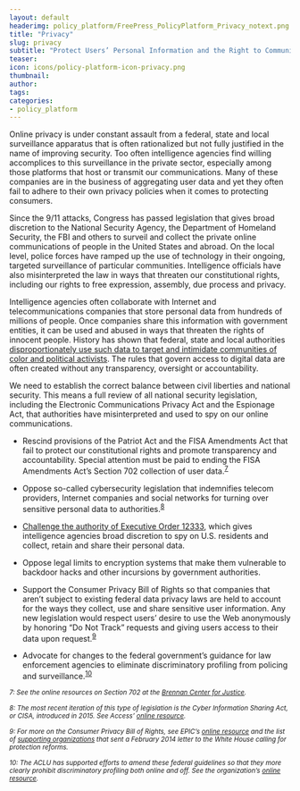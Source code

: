 ```yaml
---
layout: default
headerimg: policy_platform/FreePress_PolicyPlatform_Privacy_notext.png
title: "Privacy"
slug: privacy
subtitle: "Protect Users’ Personal Information and the Right to Communicate in Private"
teaser:
icon: icons/policy-platform-icon-privacy.png
thumbnail:
author:
tags:
categories:
- policy_platform
---
```

Online privacy is under constant assault from a federal, state and local surveillance apparatus that is often rationalized but not fully justified in the name of improving security. Too often intelligence agencies find willing accomplices to this surveillance in the private sector, especially among those platforms that host or transmit our communications. Many of these companies are in the business of aggregating user data and yet they often fail to adhere to their own privacy policies when it comes to protecting consumers. 

Since the 9/11 attacks, Congress has passed legislation that gives broad discretion to the National Security Agency, the Department of Homeland Security, the FBI and others to surveil and collect the private online communications of people in the United States and abroad. On the local level, police forces have ramped up the use of technology in their ongoing, targeted surveillance of particular communities. Intelligence officials have also misinterpreted the law in ways that threaten our constitutional rights, including our rights to free expression, assembly, due process and privacy. 

Intelligence agencies often collaborate with Internet and telecommunications companies that store personal data from hundreds of millions of people. Once companies share this information with government entities, it can be used and abused in ways that threaten the rights of innocent people. History has shown that federal, state and local authorities [disproportionately use such data to target and intimidate communities of color and political activists](https://www.eff.org/deeplinks/2014/02/history-surveillance-and-black-community). The rules that govern access to digital data are often created without any transparency, oversight or accountability.

We need to establish the correct balance between civil liberties and national security. This means a full review of all national security legislation, including the Electronic Communications Privacy Act and the Espionage Act, that authorities have misinterpreted and used to spy on our online communications. 

 * Rescind provisions of the Patriot Act and the FISA Amendments Act that fail to protect our constitutional rights and promote transparency and accountability. Special attention must be paid to ending the FISA Amendments Act’s Section 702 collection of user data.<sup>[7](#7)<sup>

 * Oppose so-called cybersecurity legislation that indemnifies telecom providers, Internet companies and social networks for turning over sensitive personal data to authorities.<sup>[8](#8)<sup>

 * [Challenge the authority of Executive Order 12333](https://www.eff.org/deeplinks/2014/06/primer-executive-order-12333-mass-surveillance-starlet), which gives intelligence agencies broad discretion to spy on U.S. residents and collect, retain and share their personal data.

 * Oppose legal limits to encryption systems that make them vulnerable to backdoor hacks and other incursions by government authorities. 

 * Support the Consumer Privacy Bill of Rights so that companies that aren’t subject to existing federal data privacy laws are held to account for the ways they collect, use and share sensitive user information. Any new legislation would respect users’ desire to use the Web anonymously by honoring “Do Not Track” requests and giving users access to their data upon request.<sup>[9](#9)<sup>

 * Advocate for changes to the federal government’s guidance for law enforcement agencies to eliminate discriminatory profiling from policing and surveillance.<sup>[10](#10)<sup>

*<sub><a name="7">7</a>: See the online resources on Section 702 at the [Brennan Center for Justice](https://www.brennancenter.org/sites/default/files/analysis/Government%20Surveillance%20Factsheet.pdf).*</sub>

*<sub><a name="8">8</a>: The most recent iteration of this type of legislation is the Cyber Information Sharing Act, or CISA, introduced in 2015. See Access’ [online resource](https://www.accessnow.org/blog/2015/03/04/the-cisa-2.0-frequently-asked-questions-faq).*</sub>

*<sub><a name="9">9</a>: For more on the Consumer Privacy Bill of Rights, see EPIC’s [online resource](https://epic.org/privacy/white_house_consumer_privacy_.html) and the list of [supporting organizations](https://epic.org/privacy/Obama-CPBR.pdf) that sent a February 2014 letter to the White House calling for protection reforms.*</sub>

*<sub><a name="10">10</a>: The ACLU has supported efforts to amend these federal guidelines so that they more clearly prohibit discriminatory profiling both online and off. See the organization’s [online resource](https://www.aclu.org/issues/national-security/discriminatory-profiling).*</sub>
